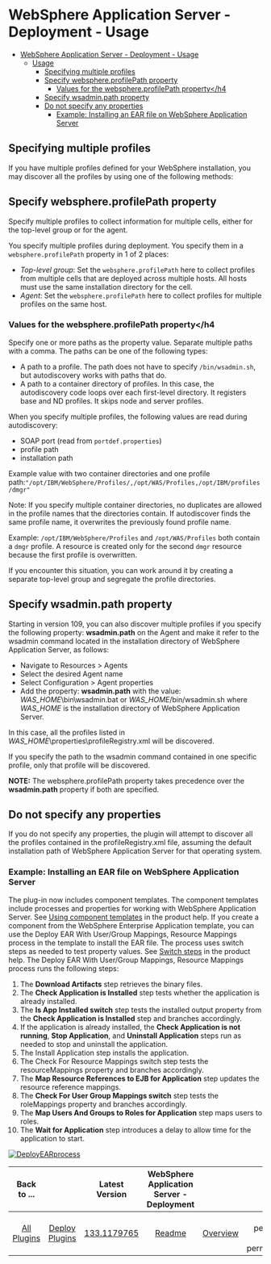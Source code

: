 
# WebSphere Application Server - Deployment - Usage


- [WebSphere Application Server - Deployment - Usage](#websphere-application-server---deployment---usage)
  - [Usage](#usage)
    - [Specifying multiple profiles](#specifying-multiple-profiles)
    - [Specify websphere.profilePath property](#specify-websphereprofilepath-property)
      - [Values for the websphere.profilePath property</h4](#values-for-the-websphereprofilepath-propertyh4)
    - [Specify wsadmin.path property](#specify-wsadminpath-property)
    - [Do not specify any properties](#do-not-specify-any-properties)
      - [Example: Installing an EAR file on WebSphere Application Server](#example-installing-an-ear-file-on-websphere-application-server)

## Specifying multiple profiles

If you have multiple profiles defined for your WebSphere installation, you may discover all the profiles by using one of the following methods:

## Specify websphere.profilePath property

Specify multiple profiles to collect information for multiple cells, either for the top-level group or for the agent.

You specify multiple profiles during deployment. You specify them in a `websphere.profilePath` property in 1 of 2 places:

- *Top-level group*: Set the `websphere.profilePath` here to collect profiles from multiple cells that are deployed across multiple hosts. All hosts must use the same installation directory for the cell.
- *Agent*: Set the `websphere.profilePath` here to collect profiles for multiple profiles on the same host.

### Values for the websphere.profilePath property</h4

Specify one or more paths as the property value. Separate multiple paths with a comma. The paths can be one of the following types:

- A path to a profile. The path does not have to specify `/bin/wsadmin.sh`, but autodiscovery works with paths that do.
- A path to a container directory of profiles. In this case, the autodiscovery code loops over each first-level directory. It registers base and ND profiles. It skips node and server profiles.

When you specify multiple profiles, the following values are read during autodiscovery:

- SOAP port (read from `portdef.properties`)
- profile path
- installation path

Example value with two container directories and one profile path:`"/opt/IBM/WebSphere/Profiles/,/opt/WAS/Profiles,/opt/IBM/profiles/dmgr"`

Note: If you specify multiple container directories, no duplicates are allowed in the profile names that the directories contain. If autodiscover finds the same profile name, it overwrites the previously found profile name.

Example: `/opt/IBM/WebSphere/Profiles` and `/opt/WAS/Profiles` both contain a `dmgr` profile. A resource is created only for the second `dmgr` resource because the first profile is overwritten.

If you encounter this situation, you can work around it by creating a separate top-level group and segregate the profile directories.

## Specify wsadmin.path property

Starting in version 109, you can also discover multiple profiles if you specify the following property: **wsadmin.path** on the Agent and make it refer to the wsadmin command located in the installation directory of WebSphere Application Server, as follows:

- Navigate to Resources > Agents
- Select the desired Agent name
- Select Configuration > Agent properties
- Add the property: **wsadmin.path** with the value: *WAS\_HOME*\bin\wsadmin.bat or *WAS\_HOME*/bin/wsadmin.sh where *WAS\_HOME* is the installation directory of WebSphere Application Server.

In this case, all the profiles listed in *WAS\_HOME*\properties\profileRegistry.xml will be discovered.

If you specify the path to the wsadmin command contained in one specific profile, only that profile will be discovered.

**NOTE:** The websphere.profilePath property takes precedence over the **wsadmin.path** property if both are specified.

## Do not specify any properties

If you do not specify any properties, the plugin will attempt to discover all the profiles contained in the profileRegistry.xml file, assuming the default installation path of WebSphere Application Server for that operating system.

### Example: Installing an EAR file on WebSphere Application Server

The plug-in now includes component templates. The component templates include processes and properties for working with WebSphere Application Server. See [Using component templates](http://www-01.ibm.com/support/knowledgecenter/SS4GSP_7.1.1/com.ibm.udeploy.doc/topics/comp_template_using.html) in the product help. If you create a component from the WebSphere Enterprise Application template, you can use the Deploy EAR With User/Group Mappings, Resource Mappings process in the template to install the EAR file. The process uses switch steps as needed to test property values. See [Switch steps](http://www-01.ibm.com/support/knowledgecenter/SS4GSP_7.1.1/com.ibm.udeploy.doc/topics/comp_process_switch.html) in the product help. The Deploy EAR With User/Group Mappings, Resource Mappings process runs the following steps:

1. The **Download Artifacts** step retrieves the binary files.
2. The **Check Application is Installed** step tests whether the application is already installed.
3. The **Is App Installed switch** step tests the installed output property from the **Check Application is Installed** step and branches accordingly.
4. If the application is already installed, the **Check Application is not running**, **Stop Application**, and **Uninstall Application** steps run as needed to stop and uninstall the application.
5. The Install Application step installs the application.
6. The Check For Resource Mappings switch step tests the resourceMappings property and branches accordingly.
7. The **Map Resource References to EJB for Application** step updates the resource reference mappings.
8. The **Check For User Group Mappings switch** step tests the roleMappings property and branches accordingly.
9. The **Map Users And Groups to Roles for Application** step maps users to roles.
10. The **Wait for Application** step introduces a delay to allow time for the application to start.

[![DeployEARprocess](media/deployearprocess.gif)](media/deployearprocess.gif)

|Back to ...||Latest Version|WebSphere Application Server - Deployment |||||||
| :---: | :---: | :---: | :---: | :---: | :---: | :---: | :---: | :---: | :---: |
|[All Plugins](../../index.md)|[Deploy Plugins](../README.md)|[133.1179765](https://raw.githubusercontent.com/UrbanCode/IBM-UCD-PLUGINS/main/files/Websphere/devops-deploy-WebSphere-133.1179765.zip)|[Readme](README.md)|[Overview](overview.md)|[User permissions](user permissions.md)|[Steps](steps.md)|[Roles](roles.md)|[Troubleshooting](troubleshooting.md)|[Downloads](downloads.md)|
